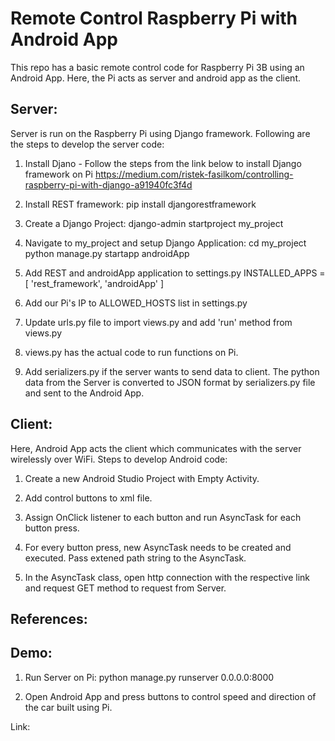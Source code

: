 # Remote Control Raspberry Pi with Android App

This repo has a basic remote control code for Raspberry Pi 3B using an Android App. Here, the Pi acts as server and android app as the client.

## Server:

Server is run on the Raspberry Pi using Django framework. Following are the steps to develop the server code:

1) Install Djano - Follow the steps from the link below to install Django framework on Pi
   https://medium.com/ristek-fasilkom/controlling-raspberry-pi-with-django-a91940fc3f4d
   
2) Install REST framework: pip install djangorestframework

3) Create a Django Project: django-admin startproject my_project

4) Navigate to my_project and setup Django Application: 
   cd my_project
   python manage.py startapp androidApp
   
5) Add REST and androidApp application to settings.py
   INSTALLED_APPS = [
   'rest_framework',
   'androidApp'
   ]
   
6) Add our Pi's IP to ALLOWED_HOSTS list in settings.py

7) Update urls.py file to import views.py and add 'run' method from views.py

8) views.py has the actual code to run functions on Pi.

9) Add serializers.py if the server wants to send data to client. The python data from the Server is converted to JSON format by serializers.py file and sent to the Android App.


## Client:

Here, Android App acts the client which communicates with the server wirelessly over WiFi. Steps to develop Android code:

1) Create a new Android Studio Project with Empty Activity.

2) Add control buttons to xml file.

3) Assign OnClick listener to each button and run AsyncTask for each button press.

4) For every button press, new AsyncTask needs to be created and executed. Pass extened path string to the AsyncTask.

5) In the AsyncTask class, open http connection with the respective link and request GET method to request from Server.

## References:


## Demo:

1) Run Server on Pi: python manage.py runserver 0.0.0.0:8000

2) Open Android App and press buttons to control speed and direction of the car built using Pi.

Link: 








   
